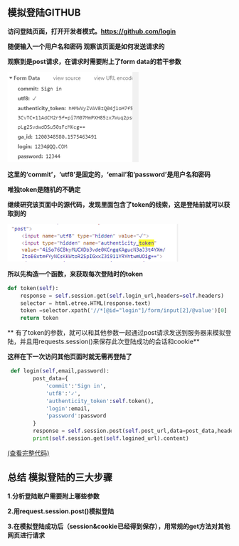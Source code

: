 ## 模拟登陆GITHUB

**访问登陆页面，打开开发者模式。https://github.com/login**

**随便输入一个用户名和密码 观察该页面是如何发送请求的**

**观察到是post请求，在请求时需要附上了form data的若干参数**

![Image](https://github.com/suvieu/Data-acquisition/blob/master/MONIDENGLU/PIC/1.png)

**这里的‘commit’，‘utf8’是固定的，‘email’和‘password’是用户名和密码**

**唯独token是随机的不确定**

**继续研究该页面中的源代码，发现里面包含了token的线索，这是登陆前就可以获取到的**

![Image](https://github.com/suvieu/Data-acquisition/blob/master/MONIDENGLU/PIC/2.png)

**所以先构造一个函数，来获取每次登陆时的token**

```python
def token(self):
    response = self.session.get(self.login_url,headers=self.headers)
    selector = html.etree.HTML(response.text)
    token =selector.xpath('//*[@id="login"]/form/input[2]/@value')[0]
    return token
```

** 有了token的参数，就可以和其他参数一起通过post请求发送到服务器来模拟登陆，并且用requests.session()来保存此次登陆成功的会话和cookie**

**这样在下一次访问其他页面时就无需再登陆了**

```python
 def login(self,email,password):
        post_data={
            'commit':'Sign in',
            'utf8':'✓',
            'authenticity_token':self.token(),
            'login':email,
            'password':password
        }
        response = self.session.post(self.post_url,data=post_data,headers=self.headers)
        print(self.session.get(self.logined_url).content)
  ```

[(查看完整代码)](https://github.com/suvieu/PYTHON-PROGRAM/blob/master/SCRAPING/MONIDENGLU/github.py)

## 总结 模拟登陆的三大步骤

**1.分析登陆账户需要附上哪些参数**

**2.用request.session.post()模拟登陆**

**3.在模拟登陆成功后（session&cookie已经得到保存），用常规的get方法对其他网页进行请求**
